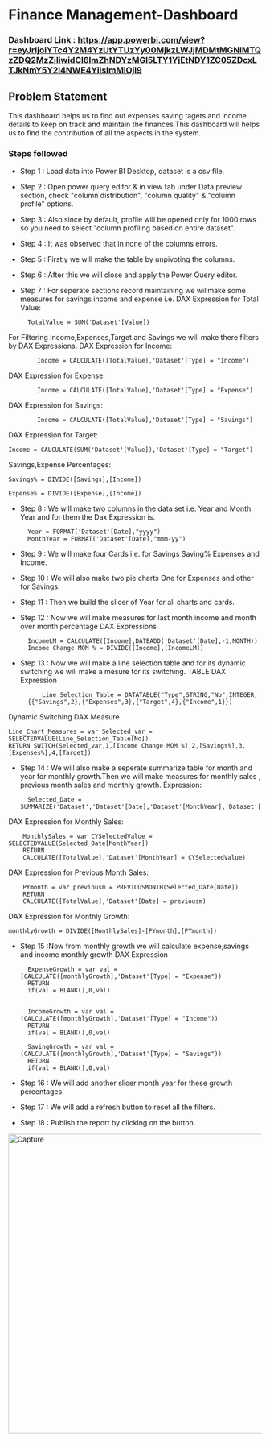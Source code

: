 # Finance Management-Dashboard

### Dashboard Link : https://app.powerbi.com/view?r=eyJrIjoiYTc4Y2M4YzUtYTUzYy00MjkzLWJjMDMtMGNlMTQzZDQ2MzZjIiwidCI6ImZhNDYzMGI5LTY1YjEtNDY1ZC05ZDcxLTJkNmY5Y2I4NWE4YiIsImMiOjl9

## Problem Statement

This dashboard helps us to find out expenses saving tagets and income details to keep on track and maintain the finances.This dashboard will helps us to find the 
contribution of all the aspects in the system.


### Steps followed 

- Step 1 : Load data into Power BI Desktop, dataset is a csv file.
- Step 2 : Open power query editor & in view tab under Data preview section, check "column distribution", "column quality" & "column profile" options.
- Step 3 : Also since by default, profile will be opened only for 1000 rows so you need to select "column profiling based on entire dataset".
- Step 4 : It was observed that in none of the columns errors.
- Step 5 : Firstly we will make the table by unpivoting the columns. 
- Step 6 : After this we will close and apply the Power Query editor.
- Step 7 : For seperate sections record maintaining we willmake some measures for savings income and expense i.e. 
DAX Expression for Total Value:
	
		TotalValue = SUM('Dataset'[Value])
For Filtering Income,Expenses,Target and Savings we will make there filters by DAX Expressions.
DAX Expression for Income:
			
			Income = CALCULATE([TotalValue],'Dataset'[Type] = "Income")
DAX Expression for Expense:
			
			Income = CALCULATE([TotalValue],'Dataset'[Type] = "Expense")
DAX Expression for Savings:
			
			Income = CALCULATE([TotalValue],'Dataset'[Type] = "Savings")
DAX Expression for Target:
	
	Income = CALCULATE(SUM('Dataset'[Value]),'Dataset'[Type] = "Target")
Savings,Expense Percentages:
	
	Savings% = DIVIDE([Savings],[Income])
	
	Expense% = DIVIDE([Expense],[Income])
- Step 8 : We will make two columns in the data set i.e. Year and Month Year and for them the Dax Expression is.
	
	
		Year = FORMAT('Dataset'[Date],"yyyy")
		MonthYear = FORMAT('Dataset'[Date],"mmm-yy")


- Step 9 : We will make four Cards i.e. for Savings Saving% Expenses and Income.
- Step 10 : We will also make two pie charts One for Expenses and other for Savings.
- Step 11 : Then we build the slicer of Year for all charts and cards.
- Step 12 : Now we will make measures for last month income and month over month percentage
DAX Expressions
	
		IncomeLM = CALCULATE([Income],DATEADD('Dataset'[Date],-1,MONTH))
		Income Change MOM % = DIVIDE([Income],[IncomeLM])
- Step 13 : Now we will make a line selection table and for its dynamic switching we will make a mesure for its switching.
TABLE DAX Expression
	
			Line_Selection_Table = DATATABLE("Type",STRING,"No",INTEGER,
		{{"Savings",2},{"Expenses",3},{"Target",4},{"Income",1}}) 
Dynamic Switching DAX Measure
	
	Line_Chart_Measures = var Selected_var = SELECTEDVALUE(Line_Selection_Table[No])
	RETURN SWITCH(Selected_var,1,[Income Change MOM %],2,[Savings%],3,[Expenses%],4,[Target])

- Step 14 : We will also make a seperate summarize table for month and year for monthly growth.Then we will make measures for monthly sales , previous month sales and monthly growth.
Expression:
	
	
		Selected_Date = SUMMARIZE('Dataset','Dataset'[Date],'Dataset'[MonthYear],'Dataset'[Year])
DAX Expression for Monthly Sales:
	
	
		MonthlySales = var CYSelectedValue = SELECTEDVALUE(Selected_Date[MonthYear])
		RETURN 
		CALCULATE([TotalValue],'Dataset'[MonthYear] = CYSelectedValue)  
DAX Expression for Previous Month Sales:

		
	
		PYmonth = var previousm = PREVIOUSMONTH(Selected_Date[Date])
		RETURN
		CALCULATE([TotalValue],'Dataset'[Date] = previousm)
DAX Expression for Monthly Growth:
	
	monthlyGrowth = DIVIDE([MonthlySales]-[PYmonth],[PYmonth])

- Step 15 :Now from monthly growth we will calculate expense,savings and income monthly growth
DAX Expression
	
		ExpenseGrowth = var val = (CALCULATE([monthlyGrowth],'Dataset'[Type] = "Expense"))
		RETURN
		if(val = BLANK(),0,val)

	
		IncomeGrowth = var val = (CALCULATE([monthlyGrowth],'Dataset'[Type] = "Income"))
		RETURN
		if(val = BLANK(),0,val)

		SavingGrowth = var val = (CALCULATE([monthlyGrowth],'Dataset'[Type] = "Savings"))
		RETURN
		if(val = BLANK(),0,val)

- Step 16 : We will add another slicer month year for these growth percentages.
- Step 17 : We will add a refresh button to reset all the filters.
- Step 18 : Publish the report by clicking on the button.


<img width="595" alt="Capture" src="https://github.com/user-attachments/assets/5c0114be-2de0-46e7-bef2-e2dd41e97d87">

